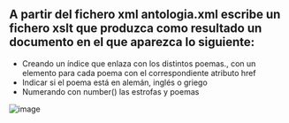 ## A partir del fichero xml antologia.xml escribe un fichero xslt  que produzca como resultado un documento en el que aparezca lo siguiente:

- Creando un índice que enlaza con los distintos poemas., con un elemento <a> para cada poema con el correspondiente atributo href
- Indicar  si el poema está en alemán, inglés o griego
- Numerando con number() las estrofas y poemas


![image](https://github.com/user-attachments/assets/216de550-ba3d-4ec7-b633-aed96968b5a8)
